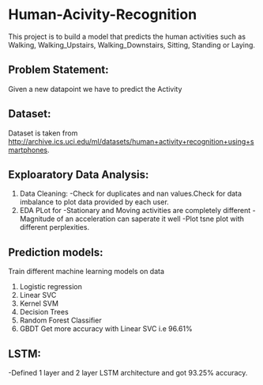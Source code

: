# Human-Acivity-Recognition
This project is to build a model that predicts the human activities such as Walking, Walking_Upstairs, Walking_Downstairs, Sitting, Standing or Laying.

## Problem Statement:
Given a new datapoint we have to predict the Activity

## Dataset:
Dataset is taken from http://archive.ics.uci.edu/ml/datasets/human+activity+recognition+using+smartphones.

## Exploaratory Data Analysis:
1) Data Cleaning:
-Check for duplicates and nan values.Check for data imbalance to plot data provided by each user. 
2) EDA
PLot for
-Stationary and Moving activities are completely different
-Magnitude of an acceleration can saperate it well
-Plot tsne plot with different perplexities.

## Prediction models:
Train different machine learning models on data
1) Logistic regression
2) Linear SVC
3) Kernel SVM
4) Decision Trees
5) Random Forest Classifier
6) GBDT
Get more accuracy with Linear SVC i.e 96.61%

## LSTM:
-Defined 1 layer and 2 layer LSTM architecture and got 93.25% accuracy.

